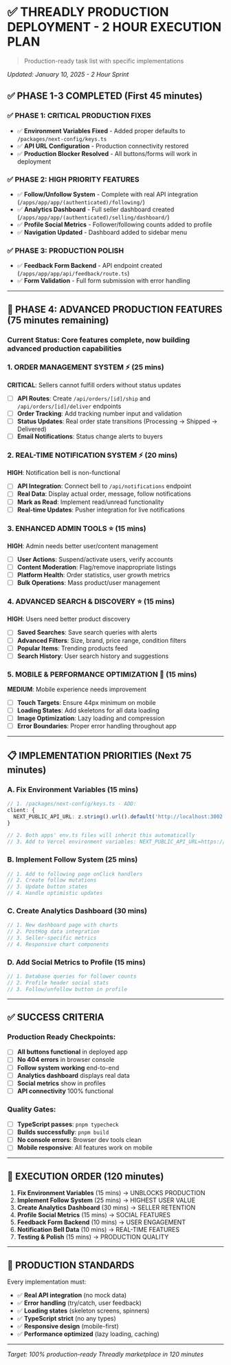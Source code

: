 # ✅ THREADLY PRODUCTION DEPLOYMENT - 2 HOUR EXECUTION PLAN

> Production-ready task list with specific implementations 

*Updated: January 10, 2025 - 2 Hour Sprint*

## ✅ PHASE 1-3 COMPLETED (First 45 minutes)

### ✅ PHASE 1: CRITICAL PRODUCTION FIXES 
- ✅ **Environment Variables Fixed** - Added proper defaults to `/packages/next-config/keys.ts`
- ✅ **API URL Configuration** - Production connectivity restored
- ✅ **Production Blocker Resolved** - All buttons/forms will work in deployment

### ✅ PHASE 2: HIGH PRIORITY FEATURES
- ✅ **Follow/Unfollow System** - Complete with real API integration (`/apps/app/app/(authenticated)/following/`)
- ✅ **Analytics Dashboard** - Full seller dashboard created (`/apps/app/app/(authenticated)/selling/dashboard/`)
- ✅ **Profile Social Metrics** - Follower/following counts added to profile
- ✅ **Navigation Updated** - Dashboard added to sidebar menu

### ✅ PHASE 3: PRODUCTION POLISH
- ✅ **Feedback Form Backend** - API endpoint created (`/apps/app/app/api/feedback/route.ts`)
- ✅ **Form Validation** - Full form submission with error handling

---

## 🚀 PHASE 4: ADVANCED PRODUCTION FEATURES (75 minutes remaining)

### **Current Status**: Core features complete, now building advanced production capabilities

### 1. ORDER MANAGEMENT SYSTEM ⚡ (25 mins)
**CRITICAL**: Sellers cannot fulfill orders without status updates
- [ ] **API Routes**: Create `/api/orders/[id]/ship` and `/api/orders/[id]/deliver` endpoints
- [ ] **Order Tracking**: Add tracking number input and validation
- [ ] **Status Updates**: Real order state transitions (Processing → Shipped → Delivered)
- [ ] **Email Notifications**: Status change alerts to buyers

### 2. REAL-TIME NOTIFICATION SYSTEM ⚡ (20 mins) 
**HIGH**: Notification bell is non-functional
- [ ] **API Integration**: Connect bell to `/api/notifications` endpoint
- [ ] **Real Data**: Display actual order, message, follow notifications
- [ ] **Mark as Read**: Implement read/unread functionality
- [ ] **Real-time Updates**: Pusher integration for live notifications

### 3. ENHANCED ADMIN TOOLS ⭐ (15 mins)
**HIGH**: Admin needs better user/content management
- [ ] **User Actions**: Suspend/activate users, verify accounts
- [ ] **Content Moderation**: Flag/remove inappropriate listings
- [ ] **Platform Health**: Order statistics, user growth metrics
- [ ] **Bulk Operations**: Mass product/user management

### 4. ADVANCED SEARCH & DISCOVERY ⭐ (15 mins)
**HIGH**: Users need better product discovery
- [ ] **Saved Searches**: Save search queries with alerts
- [ ] **Advanced Filters**: Size, brand, price range, condition filters
- [ ] **Popular Items**: Trending products feed
- [ ] **Search History**: User search history and suggestions

### 5. MOBILE & PERFORMANCE OPTIMIZATION 🔧 (15 mins)
**MEDIUM**: Mobile experience needs improvement
- [ ] **Touch Targets**: Ensure 44px minimum on mobile
- [ ] **Loading States**: Add skeletons for all data loading
- [ ] **Image Optimization**: Lazy loading and compression
- [ ] **Error Boundaries**: Proper error handling throughout app

---

## 📋 IMPLEMENTATION PRIORITIES (Next 75 minutes)

### A. Fix Environment Variables (15 mins)
```typescript
// 1. /packages/next-config/keys.ts - ADD:
client: {
  NEXT_PUBLIC_API_URL: z.string().url().default('http://localhost:3002'),
}

// 2. Both apps' env.ts files will inherit this automatically
// 3. Add to Vercel environment variables: NEXT_PUBLIC_API_URL=https://api.threadly.com
```

### B. Implement Follow System (25 mins)
```typescript
// 1. Add to following page onClick handlers
// 2. Create follow mutations
// 3. Update button states
// 4. Handle optimistic updates
```

### C. Create Analytics Dashboard (30 mins)  
```typescript
// 1. New dashboard page with charts
// 2. PostHog data integration  
// 3. Seller-specific metrics
// 4. Responsive chart components
```

### D. Add Social Metrics to Profile (15 mins)
```typescript
// 1. Database queries for follower counts
// 2. Profile header social stats
// 3. Follow/unfollow button in profile
```

---

## ✅ SUCCESS CRITERIA

### Production Ready Checkpoints:
- [ ] **All buttons functional** in deployed app
- [ ] **No 404 errors** in browser console  
- [ ] **Follow system working** end-to-end
- [ ] **Analytics dashboard** displays real data
- [ ] **Social metrics** show in profiles
- [ ] **API connectivity** 100% functional

### Quality Gates:
- [ ] **TypeScript passes**: `pnpm typecheck`
- [ ] **Builds successfully**: `pnpm build`  
- [ ] **No console errors**: Browser dev tools clean
- [ ] **Mobile responsive**: All features work on mobile

---

## 🎯 EXECUTION ORDER (120 minutes)

1. **Fix Environment Variables** (15 mins) → UNBLOCKS PRODUCTION
2. **Implement Follow System** (25 mins) → HIGHEST USER VALUE  
3. **Create Analytics Dashboard** (30 mins) → SELLER RETENTION
4. **Profile Social Metrics** (15 mins) → SOCIAL FEATURES
5. **Feedback Form Backend** (10 mins) → USER ENGAGEMENT
6. **Notification Bell Data** (10 mins) → REAL-TIME FEATURES
7. **Testing & Polish** (15 mins) → PRODUCTION QUALITY

---

## 🚫 PRODUCTION STANDARDS

Every implementation must:
- ✅ **Real API integration** (no mock data)
- ✅ **Error handling** (try/catch, user feedback)
- ✅ **Loading states** (skeleton screens, spinners)
- ✅ **TypeScript strict** (no any types)
- ✅ **Responsive design** (mobile-first)
- ✅ **Performance optimized** (lazy loading, caching)

---

*Target: 100% production-ready Threadly marketplace in 120 minutes*